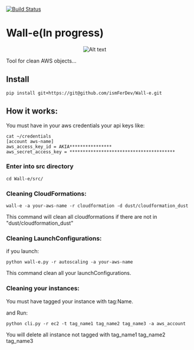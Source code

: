 [![Build Status](https://travis-ci.org/ismFerDev/Wall-e.svg?branch=master)](https://travis-ci.org/ismFerDev/Wall-e)
# Wall-e(In progress)
&nbsp;&nbsp;&nbsp;&nbsp;&nbsp;&nbsp;&nbsp;&nbsp;&nbsp;&nbsp;&nbsp;&nbsp;&nbsp;&nbsp;&nbsp;&nbsp;&nbsp;&nbsp;&nbsp;&nbsp;&nbsp;&nbsp;&nbsp;&nbsp;&nbsp;&nbsp;&nbsp;&nbsp;&nbsp;&nbsp;&nbsp;&nbsp;&nbsp;&nbsp;&nbsp;&nbsp;&nbsp;&nbsp;&nbsp;&nbsp;&nbsp;&nbsp;&nbsp;&nbsp;&nbsp;&nbsp;&nbsp;&nbsp;&nbsp;&nbsp;&nbsp;&nbsp;&nbsp;![Alt text](walle.jpg?raw=true "WALL-E")

Tool for clean AWS objects...
## Install
```
pip install git+https://git@github.com/ismFerDev/Wall-e.git
```

## How it works:
You must have in your aws credentials your api keys like:

```
cat ~/credentials
[account aws-name]
aws_access_key_id = AKIA****************
aws_secret_access_key = ****************************************
```

### Enter into src directory
```
cd Wall-e/src/
```

### Cleaning CloudFormations:
```
wall-e -a your-aws-name -r cloudformation -d dust/cloudformation_dust
```

This command will clean all cloudformations if there are not in "dust/cloudformation_dust"

### Cleaning LaunchConfigurations:
if you launch:

```
python wall-e.py -r autoscaling -a your-aws-name
```
This command clean all your launchConfigurations.

### Cleaning your instances:
You must have tagged your instance with tag:Name.

and Run:

```
python cli.py -r ec2 -t tag_name1 tag_name2 tag_name3 -a aws_account
```

You will delete all instance not tagged with tag_name1 tag_name2 tag_name3 